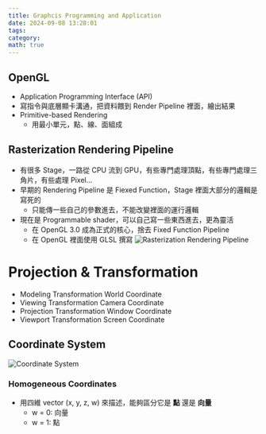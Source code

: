 ```yaml
---
title: Graphcis Programming and Application
date: 2024-09-08 13:28:01
tags: 
category: 
math: true
---
```


## OpenGL
- Application Programming Interface (API)
- 寫指令與底層顯卡溝通，把資料餵到 Render Pipeline 裡面，繪出結果
- Primitive-based Rendering
  - 用最小單元，點、線、面組成

## Rasterization Rendering Pipeline
- 有很多 Stage，一路從 CPU 流到 GPU，有些專門處理頂點，有些專門處理三角片，有些處理 Pixel...
- 早期的 Rendering Pipeline 是 Fiexed Function，Stage 裡面大部分的邏輯是寫死的
  - 只能傳一些自己的參數進去，不能改變裡面的運行邏輯
- 現在是 Programmable shader，可以自己寫一些東西進去，更為靈活
  - 在 OpenGL 3.0 成為正式的核心，捨去 Fixed Function Pipeline
  - 在 OpenGL 裡面使用 GLSL 撰寫 
![Rasterization Rendering Pipeline](https://www.khronos.org/opengl/wiki_opengl/images/RenderingPipeline.png)

# Projection & Transformation
- Modeling Transformation
World Coordinate
- Viewing Transformation
Camera Coordinate
- Projection Transformation
Window Coordinate
- Viewport Transformation
Screen Coordinate

## Coordinate System
![Coordinate System](https://i.sstatic.net/w7bKr.jpg)


### Homogeneous Coordinates
- 用四維 vector (x, y, z, w) 來描述，能夠區分它是 **點** 還是 **向量**
  - w = 0: 向量
  - w = 1: 點

